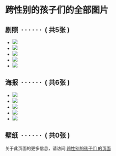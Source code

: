 # 跨性别的孩子们的全部图片

## 剧照  · · · · · ·  ( 共5张 )

-   [![](https://img3.doubanio.com/view/photo/sqxs/public/p2237124422.webp)](https://movie.douban.com/photos/photo/2237124422/)
-   [![](https://img3.doubanio.com/view/photo/sqxs/public/p2237124397.webp)](https://movie.douban.com/photos/photo/2237124397/)
-   [![](https://img9.doubanio.com/view/photo/sqxs/public/p2239228336.webp)](https://movie.douban.com/photos/photo/2239228336/)
-   [![](https://img9.doubanio.com/view/photo/sqxs/public/p2239228285.webp)](https://movie.douban.com/photos/photo/2239228285/)
-   [![](https://img3.doubanio.com/view/photo/sqxs/public/p2239228237.webp)](https://movie.douban.com/photos/photo/2239228237/)

## 海报  · · · · · ·  ( 共6张 )

-   [![](https://img9.doubanio.com/view/photo/sqxs/public/p2695207094.webp)](https://movie.douban.com/photos/photo/2695207094/)
-   [![](https://img3.doubanio.com/view/photo/sqxs/public/p2695207092.webp)](https://movie.douban.com/photos/photo/2695207092/)
-   [![](https://img1.doubanio.com/view/photo/sqxs/public/p2695207088.webp)](https://movie.douban.com/photos/photo/2695207088/)
-   [![](https://img9.doubanio.com/view/photo/sqxs/public/p2535461514.webp)](https://movie.douban.com/photos/photo/2535461514/)
-   [![](https://img3.doubanio.com/view/photo/sqxs/public/p2236934847.webp)](https://movie.douban.com/photos/photo/2236934847/)

## 壁纸  · · · · · ·  ( 共0张 )

关于此页面的更多信息，请访问 [跨性别的孩子们 的页面](https://movie.douban.com/subject/26351053/)